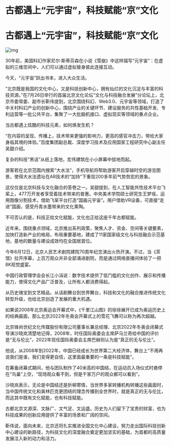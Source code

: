 # 古都遇上“元宇宙”，科技赋能“京”文化 


# 古都遇上“元宇宙”，科技赋能“京”文化 

![img](C:\Users\admin\Desktop\每日工作\文章\7-29\20220729-02-qt2525\d217a5821f8448b687fa8415b7086109.jpeg)

30年前，美国科幻作家尼尔·斯蒂芬森在小说《雪崩》中这样描写“元宇宙”：在虚拟的三维空间中，人们可以通过虚拟替身彼此连接互动。

今天，“元宇宙”跃出书本，进入大众生活。

“北京既是我国的文化中心，又是科技创新中心，拥有灿烂的文化沉淀与丰富的科技资源。”在7月26日举行的首届北京文化论坛“文化与科技融合发展”分论坛上，北京市委常委、副市长靳伟提到，北京围绕科幻、Web3.0、元宇宙等领域，打造了中关村科幻产业的创新中心，围绕产业的关键环节、建设服务的共性基础开发、专利运营等一批公共平台，集聚了一大批脑机接口、虚拟现实等领域的重点企业。

当古都遇上炫酷的科技元素，如何焕发生机？

“在内容的呈现、传播上，技术带来更强的影响力，更高的感官冲击力，带给大家身临其境的体验。”百度集团副总裁、深度学习技术及应用国家工程研究中心副主任吴甜介绍。

复杂的科技“黑话”从纸上落地，宏伟建筑在小小屏幕中拔地而起。

游客若在北京范围内搜索“大水法”，手机导航将帮助游客开启穿越时空的游览图景，使得大水法遗址在AR技术的“加持”下重现200多年前气势恢宏的景象。

这仅仅是北京科技与文化融合的答卷之一。吴甜提到，在人工智能共性技术平台飞桨上，477万开发者享受着技术带来的普惠。中央美术学院硕士研究生王梦瑶，运用图像分割技术，借助飞桨平台打造“国画元宇宙”。用户借助VR设备，可直接“走进”国画，感受丹青水墨带来的文化熏陶。

不可否认的是，科技正给文化赋能，文化也正给这座千年古都赋能。

近年来，围绕重点领域，北京推出系列政策，聚焦人才、资金、空间等关键要素，加快打造新产业的格局，布局重要基地，建成了11家国家级文化与科技融合示范基地，基地的数量与建设成效均在全国居首位。

今年6月12日，北京人民艺术剧院建院70周年纪念演出火热开演。不过，当《茶馆》拉开序幕，上百万观众并非全部涌进剧院，而是通过网络直播间体验了一把8K视觉盛宴。

中国行政管理学会会长江小涓说：数字技术提供了低门槛的文化创作、展示和传播能力，使得文化产品广泛普及，让所有人都消费得起。

从历史瑰宝到文艺精品，从话剧舞台到世界舞台，科技和文化的融合推进传统文化转型升级，也给北京创造了发展的重大机遇。

如果说2008年北京奥运会开幕式中，《千里江山图》的徐徐展开已成为奥运历史上的经典画面，那么北京2022年冬奥会开幕式上的雪花飞舞可以称为再次超越。

北京锋尚世纪文化传媒股份有限公司董事长兼总经理、北京2022年冬奥会闭幕式导演沙晓岚清楚地记得，2008年，时任国际奥委会主席萨马兰奇给中国的评价是“无与伦比”，2022年现任国际奥委会主席巴赫则认为是“真正的无与伦比”。

他说，从2008年到2022年，中国已经成长为世界第二大经济体，舞台上“不用再说我们是谁，我们变得更自信，这里面最重要的一条是科技赋能”。

在筹备闭幕式期间，他与团队制作了40米高的中国结，在运动员入场仪式时悬停在“鸟巢”上空，“现场观众看不到，但是千家万户的观众都可以看到”。

沙晓岚表示，无论是中国结还是折柳寄情，当世界多家转播机构转播这些画面时，当中国传统文化和奥林匹克更团结的理念传播到全世界时，就是真正的无与伦比，而这其中既有文化赋能，也有科技赋能。

古都北京文源深、文脉广、文气足、文运盛。历史为人们留下了宝贵的财富，也为科技成果的创新应用提供了丰富的场景和广阔的空间。

靳伟说，面向未来，北京还将扎实推进全国文化中心建设，努力走出国际科技创新中心建设的新路径，为科技文化的深度融合奠定更加坚实的基础，为首都的高质量发展注入新的动力和活力。
